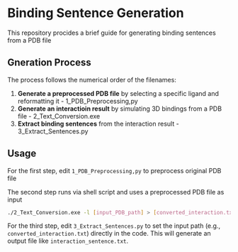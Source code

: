 # Binding Sentence Generation

This repository procides a brief guide for generating binding sentences from a PDB file

## Gneration Process

The process follows the numerical order of the filenames:

1. **Generate a preprocessed PDB file** by selecting a specific ligand and reformatting it - 1_PDB_Preprocessing,py
2. **Generate an interactioin result** by simulating 3D bindings from a PDB file - 2_Text_Conversion.exe
3. **Extract binding sentences** from the interaction result - 3_Extract_Sentences.py

## Usage

For the first step, edit `1_PDB_Preprocessing,py` to preprocess original PDB file

The second step runs via shell script and uses a preprocessed PDB file as input

```bash
./2_Text_Conversion.exe -l [input_PDB_path] > [converted_interaction.txt]
```

For the third step, edit `3_Extract_Sentences.py` to set the input path (e.g., `converted_interaction.txt`) directly in the code.
This will generate an output file like `interaction_sentence.txt`.
